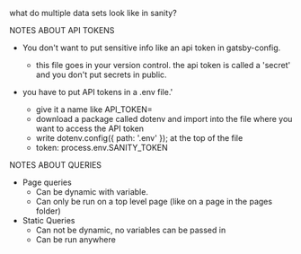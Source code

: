 what do multiple data sets look like in sanity?

NOTES ABOUT API TOKENS
- You don't want to put sensitive info like an api token in gatsby-config.
  - this file goes in your version control. the api token is called a 'secret' and you don't put secrets in public.

- you have to put API tokens in a .env file.'
  - give it a name like API_TOKEN=<pasted-api-token>
  - download a package called dotenv and import into the file where you want to access the API token
  - write dotenv.config({ path: '.env' }); at the top of the file
  - token: process.env.SANITY_TOKEN

NOTES ABOUT QUERIES
- Page queries
  - Can be dynamic with variable.
  - Can only be run on a top level page (like on a page in the pages folder)
- Static Queries
  - Can not be dynamic, no variables can be passed in
  - Can be run anywhere